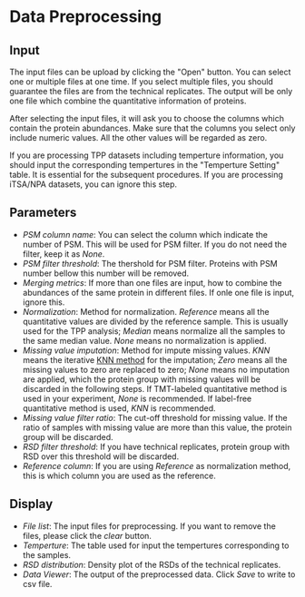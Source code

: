 # Data Preprocessing
## Input
The input files can be upload by clicking the "Open" button. You can select one
 or multiple files at one time. If you select multiple files, you should
 guarantee the files are from the technical replicates. The output will be only one
 file which combine the quantitative information of proteins.   
 
After selecting the input files, it will ask you to choose the columns which contain
 the protein abundances. Make sure that the columns you select only include numeric
 values. All the other values will be regarded as zero. 
 
If you are processing TPP datasets including temperture information, you should input
 the corresponding tempertures in the "Temperture Setting" table. It is essential for
 the subsequent procedures. If you are processing iTSA/NPA datasets, you can ignore
 this step.
 
## Parameters
- *PSM column name*: You can select the column which indicate the number of PSM. This will
 be used for PSM filter. If you do not need the filter, keep it as *None*. 
- *PSM filter threshold*: The thershold for PSM filter. Proteins with PSM number bellow
 this number will be removed.
- *Merging metrics*: If more than one files are input, how to combine the abundances
 of the same protein in different files. If onle one file is input, ignore this.
- *Normalization*: Method for normalization. *Reference* means all the quantitative values 
 are divided by the reference sample. This is usually used for the TPP analysis; *Median*
 means normalize all the samples to the same median value. *None* means no normalization is
 applied.
- *Missing value imputation*: Method for impute missing values. *KNN* means the iterative [KNN
 method](https://academic.oup.com/bioinformatics/article/17/6/520/272365) for the imputation;
 *Zero* means all the missing values to zero are replaced to zero; *None* means no imputation are
 applied, which the protein group with missing values will be discarded in the following steps.
 If TMT-labeled quantitative method is used in your experiment, *None* is recommended. If label-free
 quantitative method is used, *KNN* is recommended.
- *Missing value filter ratio*: The cut-off threshold for missing value. If the ratio of samples
 with missing value are more than this value, the protein group will be discarded.
- *RSD filter threshold*: If you have technical replicates, protein group with RSD over this threshold
 will be discarded.
- *Reference column*: If you are using *Reference* as normalization method, this is which column you are 
 used as the reference.
 
 
## Display
- *File list*: The input files for preprocessing. If you want to remove the files, please click the
 *clear* button.
- *Temperture*: The table used for input the tempertures corresponding to the samples.
- *RSD distribution*: Density plot of the RSDs of the technical replicates.
- *Data Viewer*: The output of the preprocessed data. Click *Save* to write to csv file.
 
 
 





